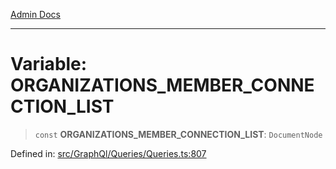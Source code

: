 [Admin Docs](/)

***

# Variable: ORGANIZATIONS\_MEMBER\_CONNECTION\_LIST

> `const` **ORGANIZATIONS\_MEMBER\_CONNECTION\_LIST**: `DocumentNode`


Defined in: [src/GraphQl/Queries/Queries.ts:807](https://github.com/PalisadoesFoundation/talawa-admin/blob/main/src/GraphQl/Queries/Queries.ts#L807)

